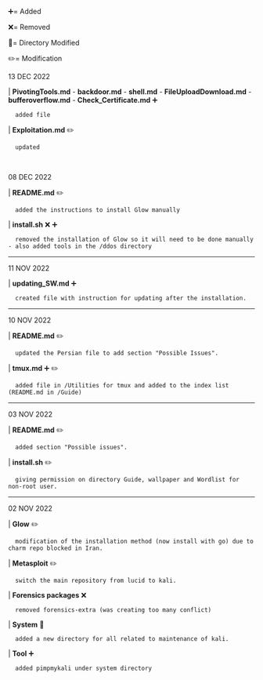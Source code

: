 :heavy_plus_sign:= Added

:x:= Removed

:file_folder:= Directory Modified

:pencil2:= Modification

13 DEC 2022

|     **PivotingTools.md**
    - **backdoor.md**
    - **shell.md**
    - **FileUploadDownload.md**
    - **bufferoverflow.md**
    - **Check_Certificate.md**
      :heavy_plus_sign: 
      
      added file

| **Exploitation.md** :pencil2:

      updated
      
</br>

08 DEC 2022

| **README.md** :pencil2:

      added the instructions to install Glow manually

| **install.sh** :x: :heavy_plus_sign:

      removed the installation of Glow so it will need to be done manually - also added tools in the /ddos directory 

<hr>
11 NOV 2022

| **updating_SW.md** :heavy_plus_sign:

      created file with instruction for updating after the installation.

<hr>
10 NOV 2022

| **README.md** :pencil2:

      updated the Persian file to add section "Possible Issues".

| **tmux.md** :heavy_plus_sign: :pencil2:

      added file in /Utilities for tmux and added to the index list (README.md in /Guide)

<hr>
03 NOV 2022

| **README.md** :pencil2:

      added section "Possible issues".

| **install.sh** :pencil2:

      giving permission on directory Guide, wallpaper and Wordlist for non-root user.

<hr>
02 NOV 2022

| **Glow** :pencil2:

      modification of the installation method (now install with go) due to charm repo blocked in Iran.
 
| **Metasploit** :pencil2:

      switch the main repository from lucid to kali.
    
| **Forensics packages** :x:

      removed forensics-extra (was creating too many conflict)
    
| **System** :file_folder:

      added a new directory for all related to maintenance of kali.
      
| **Tool** :heavy_plus_sign:

      added pimpmykali under system directory

